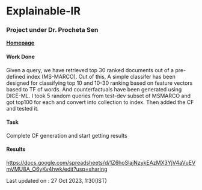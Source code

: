 # Explainable-IR

### Project under Dr. Procheta Sen
<a href="https://www.liverpool.ac.uk/computer-science/staff/procheta-sen/" target="_blank"><b>Homepage</b></a>

#### Work Done

Given a query, we have retrieved top 30 ranked documents out of a pre-defined index (MS-MARCO). Out of this, A simple classifer has been designed for classifying top 10 and 10-30 ranking based on feature vectors based to TF of words. And counterfactuals have been generated using DICE-ML. I took 5 random queries from test-dev subset of MSMARCO and got top100 for each and convert into collection to index. Then added the CF and tested it.

#### Task
Complete CF generation and start getting results

#### Results
<a href="https://docs.google.com/spreadsheets/d/1Z6hoSlajNzykEAzMX3YjV4aVuEVmVMU8A_O6yKv4hwk/edit?usp=sharing">https://docs.google.com/spreadsheets/d/1Z6hoSlajNzykEAzMX3YjV4aVuEVmVMU8A_O6yKv4hwk/edit?usp=sharing</a>

Last updated on : 27 Oct 2023, 1:30(IST)


